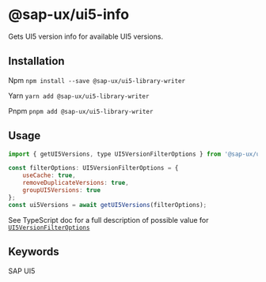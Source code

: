 # @sap-ux/ui5-info

Gets UI5 version info for available UI5 versions.

## Installation
Npm
`npm install --save @sap-ux/ui5-library-writer`

Yarn
`yarn add @sap-ux/ui5-library-writer`

Pnpm
`pnpm add @sap-ux/ui5-library-writer`


## Usage

```javascript
import { getUI5Versions, type UI5VersionFilterOptions } from '@sap-ux/ui5-info';

const filterOptions: UI5VersionFilterOptions = {
    useCache: true,
    removeDuplicateVersions: true,
    groupUI5Versions: true
};
const ui5Versions = await getUI5Versions(filterOptions);
```

See TypeScript doc for a full description of possible value for [`UI5VersionFilterOptions`](./src/types.ts)

## Keywords
SAP
UI5
